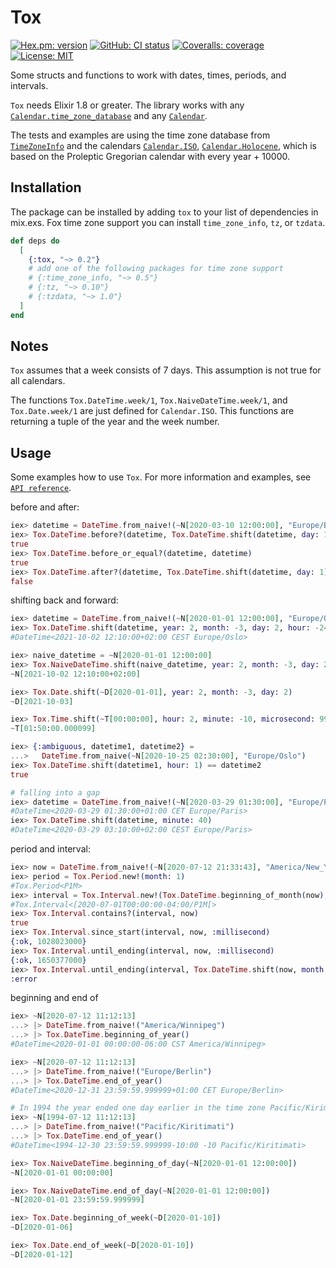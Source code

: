 # Tox
[![Hex.pm: version](https://img.shields.io/hexpm/v/tox.svg?style=flat-square)](https://hex.pm/packages/tox)
[![GitHub: CI status](https://img.shields.io/github/actions/workflow/status/hrzndhrn/tox/ci.yml?branch=main&style=flat-square)](https://github.com/hrzndhrn/tox/actions)
[![Coveralls: coverage](https://img.shields.io/coveralls/github/hrzndhrn/tox?style=flat-square)](https://coveralls.io/github/hrzndhrn/tox?branch=main)
[![License: MIT](https://img.shields.io/badge/License-MIT-yellow.svg?style=flat-square)](https://github.com/hrzndhrn/tox/blob/main/LICENSE.md)

Some structs and functions to work with dates, times, periods, and intervals.

`Tox` needs Elixir 1.8 or greater. The library works with any
[`Calendar.time_zone_database`](https://hexdocs.pm/elixir/Calendar.html#t:time_zone_database/0)
and any [`Calendar`](https://hexdocs.pm/elixir/Calendar.html#content).

The tests and examples are using the time zone database from
[`TimeZoneInfo`](https://github.com/hrzndhrn/time_zone_info)
and the calendars
[`Calendar.ISO`](https://hexdocs.pm/elixir/Calendar.ISO.html#content),
[`Calendar.Holocene`](https://en.wikipedia.org/wiki/Holocene_calendar), which is based on the Proleptic Gregorian calendar with every year + 10000.

## Installation

The package can be installed by adding `tox` to your list of dependencies in
mix.exs. Fox time zone support you can install `time_zone_info`, `tz`, or
`tzdata`.

```elixir
def deps do
  [
    {:tox, "~> 0.2"}
    # add one of the following packages for time zone support
    # {:time_zone_info, "~> 0.5"}
    # {:tz, "~> 0.10"}
    # {:tzdata, "~> 1.0"}
  ]
end
```

## Notes

`Tox` assumes that a week consists of 7 days. This assumption is not true for all
calendars.

The functions `Tox.DateTime.week/1`, `Tox.NaiveDateTime.week/1`, and
`Tox.Date.week/1` are just defined for `Calendar.ISO`.
This functions are returning a tuple of the year and the week number.

## Usage

Some examples how to use `Tox`.  For more information and examples, see
[`API reference`](https://hexdocs.pm/tox/api-reference.html#content).

before and after:
```elixir
iex> datetime = DateTime.from_naive!(~N[2020-03-10 12:00:00], "Europe/Berlin")
iex> Tox.DateTime.before?(datetime, Tox.DateTime.shift(datetime, day: 1))
true
iex> Tox.DateTime.before_or_equal?(datetime, datetime)
true
iex> Tox.DateTime.after?(datetime, Tox.DateTime.shift(datetime, day: 1))
false
```

shifting back and forward:
```elixir
iex> datetime = DateTime.from_naive!(~N[2020-01-01 12:00:00], "Europe/Oslo")
iex> Tox.DateTime.shift(datetime, year: 2, month: -3, day: 2, hour: -24, minute: 10)
#DateTime<2021-10-02 12:10:00+02:00 CEST Europe/Oslo>

iex> naive_datetime = ~N[2020-01-01 12:00:00]
iex> Tox.NaiveDateTime.shift(naive_datetime, year: 2, month: -3, day: 2, hour: -24, minute: 10)
~N[2021-10-02 12:10:00+02:00]

iex> Tox.Date.shift(~D[2020-01-01], year: 2, month: -3, day: 2)
~D[2021-10-03]

iex> Tox.Time.shift(~T[00:00:00], hour: 2, minute: -10, microsecond: 99)
~T[01:50:00.000099]

iex> {:ambiguous, datetime1, datetime2} =
...>   DateTime.from_naive(~N[2020-10-25 02:30:00], "Europe/Oslo")
iex> Tox.DateTime.shift(datetime1, hour: 1) == datetime2
true

# falling into a gap
iex> datetime = DateTime.from_naive!(~N[2020-03-29 01:30:00], "Europe/Paris")
#DateTime<2020-03-29 01:30:00+01:00 CET Europe/Paris>
iex> Tox.DateTime.shift(datetime, minute: 40)
#DateTime<2020-03-29 03:10:00+02:00 CEST Europe/Paris>
```

period and interval:
```elixir
iex> now = DateTime.from_naive!(~N[2020-07-12 21:33:43], "America/New_York")
iex> period = Tox.Period.new!(month: 1)
#Tox.Period<P1M>
iex> interval = Tox.Interval.new!(Tox.DateTime.beginning_of_month(now), period)
#Tox.Interval<[2020-07-01T00:00:00-04:00/P1M[>
iex> Tox.Interval.contains?(interval, now)
true
iex> Tox.Interval.since_start(interval, now, :millisecond)
{:ok, 1028023000}
iex> Tox.Interval.until_ending(interval, now, :millisecond)
{:ok, 1650377000}
iex> Tox.Interval.until_ending(interval, Tox.DateTime.shift(now, month: 1), :millisecond)
:error
```

beginning and end of
```elixir
iex> ~N[2020-07-12 11:12:13]
...> |> DateTime.from_naive!("America/Winnipeg")
...> |> Tox.DateTime.beginning_of_year()
#DateTime<2020-01-01 00:00:00-06:00 CST America/Winnipeg>

iex> ~N[2020-07-12 11:12:13]
...> |> DateTime.from_naive!("Europe/Berlin")
...> |> Tox.DateTime.end_of_year()
#DateTime<2020-12-31 23:59:59.999999+01:00 CET Europe/Berlin>

# In 1994 the year ended one day earlier in the time zone Pacific/Kirimati.
iex> ~N[1994-07-12 11:12:13]
...> |> DateTime.from_naive!("Pacific/Kiritimati")
...> |> Tox.DateTime.end_of_year()
#DateTime<1994-12-30 23:59:59.999999-10:00 -10 Pacific/Kiritimati>

iex> Tox.NaiveDateTime.beginning_of_day(~N[2020-01-01 12:00:00])
~N[2020-01-01 00:00:00]

iex> Tox.NaiveDateTime.end_of_day(~N[2020-01-01 12:00:00])
~N[2020-01-01 23:59:59.999999]

iex> Tox.Date.beginning_of_week(~D[2020-01-10])
~D[2020-01-06]

iex> Tox.Date.end_of_week(~D[2020-01-10])
~D[2020-01-12]
```
